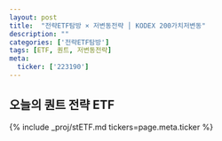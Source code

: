```yaml
---
layout: post
title:  "전략ETF탐방 × 저변동전략 │ KODEX 200가치저변동"
description: ""
categories: ['전략ETF탐방']
tags: [ETF, 퀀트, 저변동전략]
meta:
  ticker: ['223190']
---
```


## 오늘의 퀀트 전략 ETF

{% include _proj/stETF.md tickers=page.meta.ticker %}